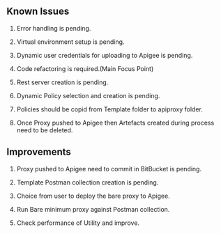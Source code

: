 
## Known Issues

1) Error handling is pending.

2) Virtual environment setup is pending.

3) Dynamic user credentials for uploading to Apigee is pending.

4) Code refactoring is required.(Main Focus Point)

5) Rest server creation is pending.

6) Dynamic Policy selection and creation is pending.

7) Policies should be copid from Template folder to apiproxy folder.

8) Once Proxy pushed to Apigee then Artefacts created during process need to be deleted.


## Improvements

1) Proxy pushed to Apigee need to commit in BitBucket is pending.

2) Template Postman collection creation is pending.

3) Choice from user to deploy the bare proxy to Apigee.

4) Run Bare minimum proxy against Postman collection.

5) Check performance of Utility and improve.
